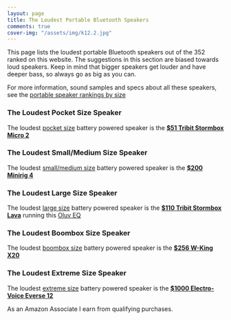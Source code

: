 ```yaml
---
layout: page
title: The Loudest Portable Bluetooth Speakers
comments: true
cover-img: "/assets/img/k12.2.jpg"
---
```


This page lists the loudest portable Bluetooth speakers out of the 352 ranked on this website. The suggestions in this section are biased towards loud speakers. Keep in mind that bigger speakers get louder and have deeper bass, so always go as big as you can.

For more information, sound samples and specs about all these speakers, see the [portable speaker rankings by size](/#all-portable-bluetooth-speakers-ranked)

### The Loudest Pocket Size Speaker

The loudest [pocket size](/pocket-size/) battery powered speaker is the [**$51 Tribit Stormbox Micro 2**](https://www.amazon.com/Tribit-StormBox-Portable-Speaker-Built/dp/B09Q59321N/ref=sr_1_1_sspa?&_encoding=UTF8&tag=rankingspea01-20&linkCode=ur2&linkId=137e8f0b9211bde7e1528468ba51ea8f&camp=1789&creative=9325)

### The Loudest Small/Medium Size Speaker

The loudest [small/medium size](/small-medium-size/) battery powered speaker is the [**$200 Minirig 4**](https://www.amazon.com/gp/product/B0D1CFLXX6?th=1&linkCode=ll1&tag=rankingspea01-20&linkId=e4785ea4642ece474fa55c18e2ef28d5&language=en_US&ref_=as_li_ss_tl)

### The Loudest Large Size Speaker

The loudest [large size](/large-size/) battery powered speaker is the [**$110 Tribit Stormbox Lava**](https://www.amazon.com/Tribit-StormBox-Portable-Bluetooth-Waterproof/dp/B0DN5F9BC2?crid=M1QYE8RIXR3F&dib=eyJ2IjoiMSJ9.WmVp2OQp0cjxCVBTUu3TPC-yMUV3xyvSD1AksFn4cMzGjHj071QN20LucGBJIEps.YZ5lGxhmHfyU3_Z-pCLc0pT1AFFeS5_nBAXUmJtUnT4&dib_tag=se&keywords=stormbox+lava&qid=1742487529&sprefix=stormbox+lava%2Caps%2C244&sr=8-3&linkCode=ll1&tag=rankingspea01-20&linkId=f7629462036d80fd2dc53426f92b9979&language=en_US&ref_=as_li_ss_tl) running this [Oluv EQ](https://www.youtube.com/channel/UCc3nxnj0rDsLJYI-TcYmlAA/community)

### The Loudest Boombox Size Speaker

The loudest [boombox size](/boombox-size/) battery powered speaker is the [**$256 W-King X20**](https://www.amazon.com/gp/product/B0CRYXN3S9?smid=A1WZQHG4U0SW66&psc=1&linkCode=ll1&tag=rankingspea01-20&linkId=5870cd1572a8e0b4be1fdcb9cd8d11d4&language=en_US&ref_=as_li_ss_tl)

### The Loudest Extreme Size Speaker

The loudest [extreme size](/extreme-size/) battery powered speaker is the [**$1000 Electro-Voice Everse 12**](https://www.amazon.com/Electro-Voice-Everse-12-inch-Battery-powered-Speaker/dp/B0CH3WMQXS?crid=13G7ZFX68OVNR&dib=eyJ2IjoiMSJ9.inh3_BGRhZIAKvNEa8oK-BbM1jCDvt3vvou_stcVQDoFgborA5lNqMppfY2kbiaXIt4v_RHrm7WlFkguS7BMNuTt1y8yCWnmjywIH-mjwWwYFPfdzpFprbRj4wFBxB1bawkzI4bPyd6MXKqaYJxgqnmikw5p4Mvvy_ur8FIYOfXn8d8Lowx4POtbPZjPD4zrw4GrhUCBYxQzmjJaMRJM46-ufQyzSCcWfgqNHXw3kLf8Kmnero8dLS7-PSVQ8eM_M2szjHDeh8z0ZN8VXa19puzS5K69Q2bHde-ybxly2y4.dXJoiQH0VyFYC5-VoccvwK6IUEbkIAyhazbDoqJ4bXo&dib_tag=se&keywords=everest%2B12&qid=1727707873&sprefix=everse%2B12%2Caps%2C261&sr=8-1&ufe=app_do%3Aamzn1.fos.1740e8b9-be2d-46a4-a376-9d8efb903409&th=1&linkCode=ll1&tag=rankingspea01-20&linkId=d7756df733ad367e47dc9f88aa59a6e0&language=en_US&ref_=as_li_ss_tl)

As an Amazon Associate I earn from qualifying purchases.

